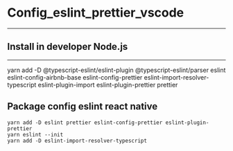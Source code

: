# Config_eslint_prettier_vscode
***

## Install in developer Node.js
***
yarn add -D @typescript-eslint/eslint-plugin @typescript-eslint/parser eslint eslint-config-airbnb-base eslint-config-prettier eslint-import-resolver-typescript eslint-plugin-import eslint-plugin-prettier prettier

## Package config eslint react native

```shell
yarn add -D eslint prettier eslint-config-prettier eslint-plugin-prettier
yarn eslint --init 
yarn add -D eslint-import-resolver-typescript
```

